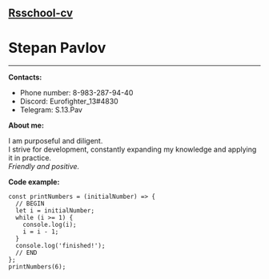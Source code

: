 **[Rsschool-cv](https://github.com/Showmeyourbobs/rsschool-cv)**
-
**Stepan Pavlov**
=
---

**Contacts:**
- Phone number: 8-983-287-94-40
- Discord: Eurofighter_13#4830
- Telegram: S.13.Pav

**About me:**


I am purposeful and diligent.\
I strive for development, constantly expanding my knowledge and applying it in practice.\
*Friendly and positive.*

**Code example:**

```
const printNumbers = (initialNumber) => {
  // BEGIN
  let i = initialNumber;
  while (i >= 1) {
    console.log(i);
    i = i - 1;
  }
  console.log('finished!');
  // END
};
printNumbers(6);
```
